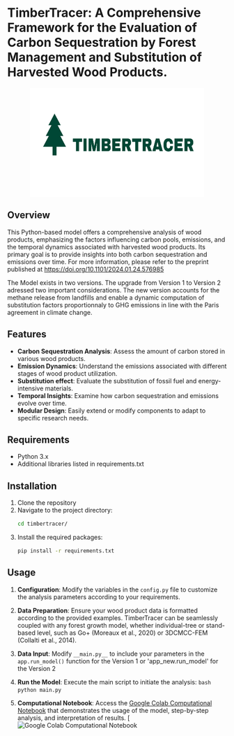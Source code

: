 # TimberTracer: A Comprehensive Framework for the Evaluation of Carbon Sequestration by Forest Management and Substitution of Harvested Wood Products.

<p align="center">
  <img src="logo.png"  align="center" width="400" height="250" >
</p>

## Overview

This Python-based model offers a comprehensive analysis of wood products, emphasizing the factors influencing carbon pools, emissions, and the temporal dynamics associated with harvested wood products. Its primary goal is to provide insights into both carbon sequestration and emissions over time. For more information, please refer to the preprint published at https://doi.org/10.1101/2024.01.24.576985

The Model exists in two versions. The upgrade from Version 1 to Version 2 adressed two important considerations. The new version accounts for the methane release from landfills and enable a dynamic computation of substitution factors proportionnaly to GHG emissions in line with the Paris agreement in climate change. 

## Features

- **Carbon Sequestration Analysis**: Assess the amount of carbon stored in various wood products.
- **Emission Dynamics**: Understand the emissions associated with different stages of wood product utilization.
- **Substitution effect**: Evaluate the substitution of fossil fuel and energy-intensive materials.
- **Temporal Insights**: Examine how carbon sequestration and emissions evolve over time.
- **Modular Design**: Easily extend or modify components to adapt to specific research needs.

## Requirements

- Python 3.x
- Additional libraries listed in requirements.txt

## Installation

1. Clone the repository
2. Navigate to the project directory:
   ```bash
   cd timbertracer/
   ```
3. Install the required packages:
   ```bash
   pip install -r requirements.txt
   ```

## Usage

1.  **Configuration**: Modify the variables in the `config.py` file to customize the analysis parameters according to your requirements.
2.  **Data Preparation**: Ensure your wood product data is formatted according to the provided examples. TimberTracer can be seamlessly coupled with any forest growth model, whether individual-tree or stand-based level, such as Go+ (Moreaux et al., 2020) or 3DCMCC-FEM (Collalti et al., 2014).

3.  **Data Input**: Modify `__main.py__` to include your parameters in the `app.run_model()` function for the Version 1 or 'app_new.run_model' for the Version 2 
4.  **Run the Model**: Execute the main script to initiate the analysis: `bash python main.py`
5.  **Computational Notebook**: Access the [Google Colab Computational Notebook](https://colab.research.google.com/github/issamyax/TimberTracer/blob/main/TimberTracer_Usage%20TutorialV2.ipynb) that demonstrates the usage of the model, step-by-step analysis, and interpretation of results. [![Google Colab Computational Notebook](https://colab.research.google.com/github/issamyax/TimberTracer/blob/main/TimberTracer_Usage%20TutorialV2.ipynb)
